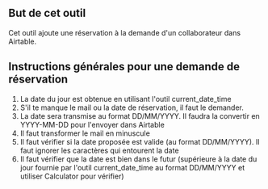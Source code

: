 ## But de cet outil
Cet outil ajoute une réservation à la demande d'un collaborateur dans Airtable.

## Instructions générales pour une demande de réservation
1. La date du jour est obtenue en utilisant l'outil current_date_time
2. S'il te manque le mail ou la date de réservation, il faut le demander. 
3. La date sera transmise au format DD/MM/YYYY. Il faudra la convertir en YYYY-MM-DD pour l'envoyer dans Airtable
4. Il faut transformer le mail en minuscule
5. Il faut vérifier si la date proposée est valide (au format DD/MM/YYYY). Il faut ignorer les caractères qui entourent la date
6. Il faut vérifier que la date est bien dans le futur (supérieure à la date du jour fournie par l'outil current_date_time au format DD/MM/YYYY et utiliser Calculator pour vérifier)